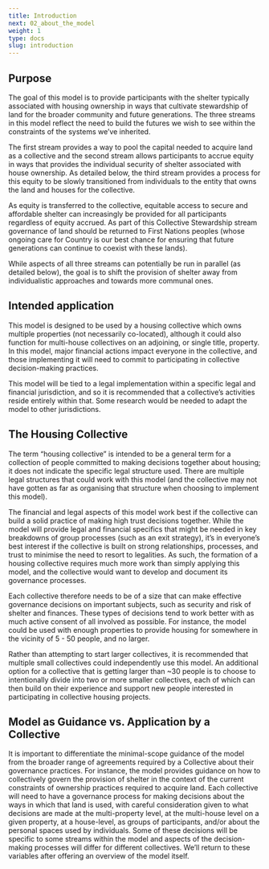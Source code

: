 ```yaml
---
title: Introduction
next: 02_about_the_model
weight: 1
type: docs
slug: introduction
---
```


## Purpose
The goal of this model is to provide participants with the shelter typically associated with housing ownership in ways that cultivate stewardship of land for the broader community and future generations. The three streams in this model reflect the need to build the futures we wish to see within the constraints of the systems we’ve inherited. 

The first stream provides a way to pool the capital needed to acquire land as a collective and the second stream allows participants to accrue equity in ways that provides the individual security of shelter associated with house ownership. As detailed below, the third stream provides a process for this equity to be slowly transitioned from individuals to the entity that owns the land and houses for the collective. 

As equity is transferred to the collective, equitable access to secure and affordable shelter can increasingly be provided for all participants regardless of equity accrued. As part of this Collective Stewardship stream governance of land should be returned to First Nations peoples (whose ongoing care for Country is our best chance for ensuring that future generations can continue to coexist with these lands). 

While aspects of all three streams can potentially be run in parallel (as detailed below), the goal is to shift the provision of shelter away from individualistic approaches and towards more communal ones.

## Intended application

This model is designed to be used by a housing collective which owns multiple properties (not necessarily co-located), although it could also function for multi-house collectives on an adjoining, or single title, property. In this model, major financial actions impact everyone in the collective, and those implementing it will need to commit to participating in collective decision-making practices.

This model will be tied to a legal implementation within a specific legal and financial jurisdiction, and so it is recommended that a collective’s activities reside entirely within that. Some research would be needed to adapt the model to other jurisdictions.

## The Housing Collective

The term “housing collective” is intended to be a general term for a collection of people committed to making decisions together about housing; it does not indicate the specific legal structure used. There are multiple legal structures that could work with this model (and the collective may not have gotten as far as organising that structure when choosing to implement this model).

The financial and legal aspects of this model work best if the collective can build a solid practice of making high trust decisions together. While the model will provide legal and financial specifics that might be needed in key breakdowns of group processes (such as an exit strategy), it’s in everyone’s best interest if the collective is built on strong relationships, processes, and trust to minimise the need to resort to legalities. As such, the formation of a housing collective requires much more work than simply applying this model, and the collective would want to develop and document its governance processes. 

Each collective therefore needs to be of a size that can make effective governance decisions on important subjects, such as security and risk of shelter and finances. These types of decisions tend to work better with as much active consent of all involved as possible. For instance, the model could be used with enough properties to provide housing for somewhere in the vicinity of 5 - 50 people, and no larger. 

Rather than attempting to start larger collectives, it is recommended that multiple small collectives could independently use this model. An additional option for a collective that is getting larger than ~30 people is to choose to intentionally divide into two or more smaller collectives, each of which can then build on their experience and support new people interested in participating in collective housing projects.

## Model as Guidance vs. Application by a Collective

It is important to differentiate the minimal-scope guidance of the model from the broader range of agreements required by a Collective about their governance practices. For instance, the model provides guidance on how to collectively govern the provision of shelter in the context of the current constraints of ownership practices required to acquire land. Each collective will need to have a governance process for making decisions about the ways in which that land is used, with careful consideration given to what decisions are made at the multi-property level, at the multi-house level on a given property, at a house-level, as groups of participants, and/or about the personal spaces used by individuals. Some of these decisions will be specific to some streams within the model and aspects of the decision-making processes will differ for different collectives. We’ll return to these variables after offering an overview of the model itself.  
